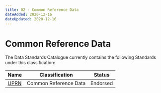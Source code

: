```yaml
---
title: 02 - Common Reference Data
dateAdded: 2020-12-16
dateUpdated: 2020-12-16
---
```


# Common Reference Data

The Data Standards Catalogue currently contains the following Standards under this classification:

| Name | Classification | Status |
| --- | --- | --- |
| [UPRN](UPRN/) | Common Reference Data | Endorsed |